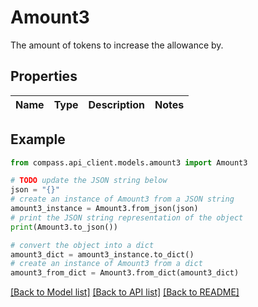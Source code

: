 # Amount3

The amount of tokens to increase the allowance by.

## Properties

Name | Type | Description | Notes
------------ | ------------- | ------------- | -------------

## Example

```python
from compass.api_client.models.amount3 import Amount3

# TODO update the JSON string below
json = "{}"
# create an instance of Amount3 from a JSON string
amount3_instance = Amount3.from_json(json)
# print the JSON string representation of the object
print(Amount3.to_json())

# convert the object into a dict
amount3_dict = amount3_instance.to_dict()
# create an instance of Amount3 from a dict
amount3_from_dict = Amount3.from_dict(amount3_dict)
```
[[Back to Model list]](../README.md#documentation-for-models) [[Back to API list]](../README.md#documentation-for-api-endpoints) [[Back to README]](../README.md)


